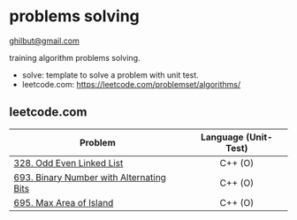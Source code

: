 # problems solving

ghilbut@gmail.com

training algorithm problems solving.

- solve: template to solve a problem with unit test.
- leetcode.com: https://leetcode.com/problemset/algorithms/

## leetcode.com

| Problem | Language (Unit-Test) |
|---------|:---:|
| [328. Odd Even Linked List](https://leetcode.com/problems/odd-even-linked-list/description/) | C++ (O) |
| [693. Binary Number with Alternating Bits](https://leetcode.com/problems/binary-number-with-alternating-bits/description/) | C++ (O) |
| [695. Max Area of Island](https://leetcode.com/problems/max-area-of-island/description/) | C++ (O) |
